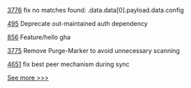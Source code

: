 
[3776](https://github.com/hyperledger/fabric/pull/3776) fix no matches found: .data.data[0].payload.data.config

[495](https://github.com/hyperledger/cello/pull/495) Deprecate out-maintained auth dependency

[856](https://github.com/hyperledger/fabric-samples/pull/856) Feature/hello gha

[3775](https://github.com/hyperledger/fabric/pull/3775) Remove Purge-Marker to avoid unnecessary scanning

[4651](https://github.com/hyperledger/besu/pull/4651) fix best peer mechanism during sync


[See more >>>](https://start-here.hyperledger.org/pull-requests)
